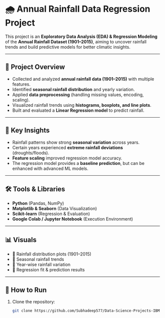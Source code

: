 # 🌧️ Annual Rainfall Data Regression Project

This project is an **Exploratory Data Analysis (EDA) & Regression Modeling** of the **Annual Rainfall Dataset (1901–2015)**, aiming to uncover rainfall trends and build predictive models for better climatic insights.  

---

## 📝 Project Overview
- Collected and analyzed **annual rainfall data (1901–2015)** with multiple features.  
- Identified **seasonal rainfall distribution** and yearly variation.  
- Applied **data preprocessing** (handling missing values, encoding, scaling).  
- Visualized rainfall trends using **histograms, boxplots, and line plots**.  
- Built and evaluated a **Linear Regression model** to predict rainfall.  

---

## 🔑 Key Insights
- Rainfall patterns show strong **seasonal variation** across years.  
- Certain years experienced **extreme rainfall deviations** (droughts/floods).  
- **Feature scaling** improved regression model accuracy.  
- The regression model provides a **baseline prediction**, but can be enhanced with advanced ML models.  

---

## 🛠️ Tools & Libraries
- **Python** (Pandas, NumPy)  
- **Matplotlib & Seaborn** (Data Visualization)  
- **Scikit-learn** (Regression & Evaluation)  
- **Google Colab / Jupyter Notebook** (Execution Environment)  

---

## 📊 Visuals
- 📌 Rainfall distribution plots (1901–2015)  
- 📌 Seasonal rainfall trends  
- 📌 Year-wise rainfall variation  
- 📌 Regression fit & prediction results  

---

## 🚀 How to Run
1. Clone the repository:  
   ```bash
   git clone https://github.com/Subhadeep577/Data-Science-Projects-IBM-.git

